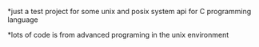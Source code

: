 *just a test project for some unix and posix system api for C programming language

*lots of code is from advanced programing in the unix environment

